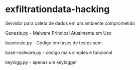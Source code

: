 # exfiltrationdata-hacking
Servidor para coleta de dados em um ambiente comprometido



Genesis.py - Malware Principal Atualmente em Uso

baseteste.py - Código em fases de testes sem 

base-malware.py - código mais simples e funcional

keylogg.py - apenas um keylogger

